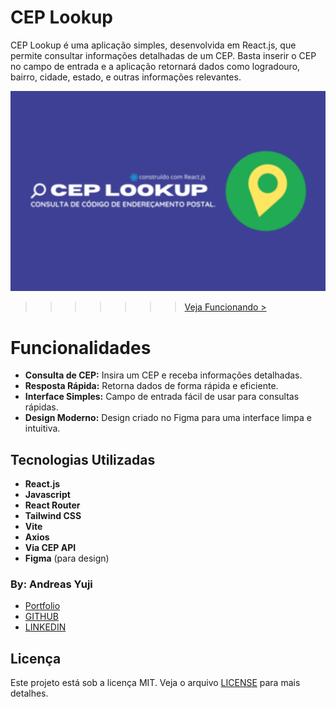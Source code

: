 # CEP Lookup

CEP Lookup é uma aplicação simples, desenvolvida em React.js, que permite consultar informações detalhadas de um CEP. Basta inserir o CEP no campo de entrada e a aplicação retornará dados como logradouro, bairro, cidade, estado, e outras informações relevantes.

![CEP LOOKUP](./cep-lookup.png)
>>>>>>> [Veja Funcionando >](https://andreas-yuji-fujiki.github.io/cep-lookup/)

# Funcionalidades
- **Consulta de CEP:** Insira um CEP e receba informações detalhadas.
- **Resposta Rápida:** Retorna dados de forma rápida e eficiente.
- **Interface Simples:** Campo de entrada fácil de usar para consultas rápidas.
- **Design Moderno:** Design criado no Figma para uma interface limpa e intuitiva.

## Tecnologias Utilizadas
- **React.js**
- **Javascript**
- **React Router**
- **Tailwind CSS**
- **Vite**
- **Axios**
- **Via CEP API**
- **Figma** (para design)

### By: Andreas Yuji
- [Portfolio](https://andreas-yuji-fujiki.github.io/portfolio)
- [GITHUB](https://github.com/andreas-yuji-fujiki)
- [LINKEDIN](www.linkedin.com/in/andreas-yuji-fujiki-a08633321)


## Licença
Este projeto está sob a licença MIT. Veja o arquivo [LICENSE](./LICENSE) para mais detalhes.